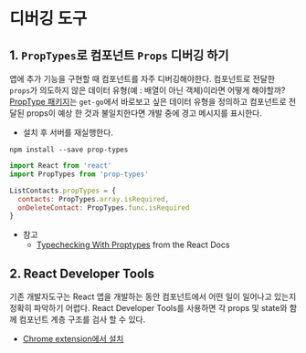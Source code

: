 # 디버깅 도구

## 1. `PropTypes`로 컴포넌트 `Props` 디버깅 하기

앱에 추가 기능을 구현할 때 컴포넌트를 자주 디버깅해야한다. 컴포넌트로 전달한 `props`가 의도하지 않은 데이터 유형(예 : 배열이 아닌 객체)이라면 어떻게 해야할까? [PropType 패키지](https://facebook.github.io/react/docs/typechecking-with-proptypes.html)는 `get-go`에서 바로보고 싶은 데이터 유형을 정의하고 컴포넌트로 전달된 props이 예상 한 것과 불일치한다면 개발 중에 경고 메시지를 표시한다. 

* 설치 후 서버를 재실행한다.
```
npm install --save prop-types
```

```javascript
import React from 'react'
import PropTypes from 'prop-types'

ListContacts.propTypes = {
  contacts: PropTypes.array.isRequired,
  onDeleteContact: PropTypes.func.isRequired
}
```

* 참고
  * [Typechecking With Proptypes](https://facebook.github.io/react/docs/typechecking-with-proptypes.html) from the React Docs


## 2. React Developer Tools
기존 개발자도구는 React 앱을 개발하는 동안 컴포넌트에서 어떤 일이 일어나고 있는지 정확히 파악하기 어렵다. 
React Developer Tools를 사용하면 각 props 및 state와 함께 컴포넌트 계층 구조를 검사 할 수 있다.
* [Chrome extension에서 설치](https://chrome.google.com/webstore/detail/react-developer-tools/fmkadmapgofadopljbjfkapdkoienihi?hl=en-US)